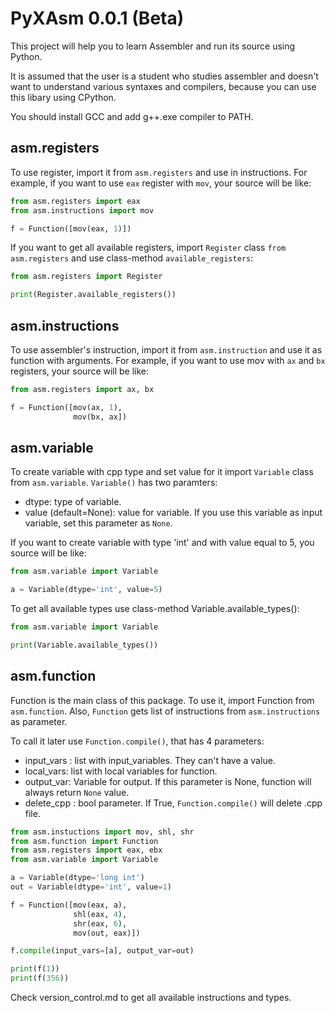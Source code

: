 # PyXAsm 0.0.1 (Beta)

This project will help you to learn Assembler and run its source using Python.

It is assumed that the user is a student who studies assembler and doesn't want to understand various syntaxes and compilers, because you can use this libary using CPython.

You should install GCC and add g++.exe compiler to PATH.

## asm.registers
To use register, import it from `asm.registers` and use in instructions.
For example, if you want to use `eax` register with `mov`, your source will be like:
```python
from asm.registers import eax
from asm.instructions import mov

f = Function([mov(eax, 1)])
```

If you want to get all available registers, import `Register` class `from asm.registers` and use class-method `available_registers`:
```python
from asm.registers import Register

print(Register.available_registers())
```

## asm.instructions
To use assembler's instruction, import it from `asm.instruction` and use it as function with arguments.
For example, if you want to use mov with `ax` and `bx` registers, your source will be like:
```python
from asm.registers import ax, bx

f = Function([mov(ax, 1),
              mov(bx, ax])
 ```
## asm.variable
To create variable with cpp type and set value for it import `Variable` class from `asm.variable`.
`Variable()` has two paramters:
  - dtype: type of variable.
  - value (default=None): value for variable. If you use this variable as input variable, set this parameter as `None`.

If you want to create variable with type 'int' and with value equal to 5, you source will be like:
```python
from asm.variable import Variable

a = Variable(dtype='int', value=5)
```

To get all available types use class-method Variable.available_types():
```python
from asm.variable import Variable

print(Variable.available_types())
```
 
## asm.function
Function is the main class of this package. To use it, import Function from `asm.function`. Also, `Function` gets list of instructions from `asm.instructions` as parameter.

To call it later use `Function.compile()`, that has 4 parameters:
  - input_vars : list with input_variables. They can't have a value.
  - local_vars: list with local variables for function.
  - output_var: Variable for output. If this parameter is None, function will always return `None` value.
  - delete_cpp : bool parameter. If True, `Function.compile()` will delete .cpp file.
```python
from asm.instuctions import mov, shl, shr
from asm.function import Function
from asm.registers import eax, ebx
from asm.variable import Variable

a = Variable(dtype='long int')
out = Variable(dtype='int', value=1)

f = Function([mov(eax, a),
              shl(eax, 4),
              shr(eax, 6),
              mov(out, eax)])

f.compile(input_vars=[a], output_var=out)

print(f(1))
print(f(356))
```

Check version_control.md to get all available instructions and types.
